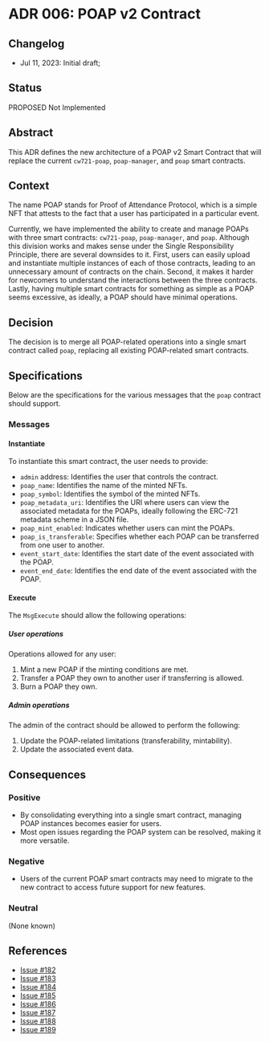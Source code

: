 # ADR 006: POAP v2 Contract

## Changelog

- Jul 11, 2023: Initial draft;

## Status
PROPOSED Not Implemented

## Abstract
This ADR defines the new architecture of a POAP v2 Smart Contract that will replace the current `cw721-poap`, `poap-manager`, and `poap` smart contracts.

## Context
The name POAP stands for Proof of Attendance Protocol, which is a simple NFT that attests to the fact that a user has participated in a particular event.

Currently, we have implemented the ability to create and manage POAPs with three smart contracts: `cw721-poap`, `poap-manager`, and `poap`. Although this division works and makes sense under the Single Responsibility Principle, there are several downsides to it. First, users can easily upload and instantiate multiple instances of each of those contracts, leading to an unnecessary amount of contracts on the chain. Second, it makes it harder for newcomers to understand the interactions between the three contracts. Lastly, having multiple smart contracts for something as simple as a POAP seems excessive, as ideally, a POAP should have minimal operations.

## Decision
The decision is to merge all POAP-related operations into a single smart contract called `poap`, replacing all existing POAP-related smart contracts.

## Specifications
Below are the specifications for the various messages that the `poap` contract should support.

### Messages

#### Instantiate
To instantiate this smart contract, the user needs to provide:

* `admin` address: Identifies the user that controls the contract.
* `poap_name`: Identifies the name of the minted NFTs.
* `poap_symbol`: Identifies the symbol of the minted NFTs.
* `poap_metadata_uri`: Identifies the URI where users can view the associated metadata for the POAPs, ideally following the ERC-721 metadata scheme in a JSON file.
* `poap_mint_enabled`: Indicates whether users can mint the POAPs.
* `poap_is_transferable`: Specifies whether each POAP can be transferred from one user to another.
* `event_start_date`: Identifies the start date of the event associated with the POAP.
* `event_end_date`: Identifies the end date of the event associated with the POAP.

#### Execute
The `MsgExecute` should allow the following operations:

##### User operations
Operations allowed for any user:

1. Mint a new POAP if the minting conditions are met.
2. Transfer a POAP they own to another user if transferring is allowed.
3. Burn a POAP they own.

##### Admin operations
The admin of the contract should be allowed to perform the following:

1. Update the POAP-related limitations (transferability, mintability).
2. Update the associated event data.

## Consequences

### Positive
* By consolidating everything into a single smart contract, managing POAP instances becomes easier for users.
* Most open issues regarding the POAP system can be resolved, making it more versatile.

### Negative
* Users of the current POAP smart contracts may need to migrate to the new contract to access future support for new features.

### Neutral
(None known)

## References
* [Issue #182](https://github.com/desmos-labs/desmos-contracts/issues/182)
* [Issue #183](https://github.com/desmos-labs/desmos-contracts/issues/183)
* [Issue #184](https://github.com/desmos-labs/desmos-contracts/issues/184)
* [Issue #185](https://github.com/desmos-labs/desmos-contracts/issues/185)
* [Issue #186](https://github.com/desmos-labs/desmos-contracts/issues/186)
* [Issue #187](https://github.com/desmos-labs/desmos-contracts/issues/187)
* [Issue #188](https://github.com/desmos-labs/desmos-contracts/issues/188)
* [Issue #189](https://github.com/desmos-labs/desmos-contracts/issues/189)
